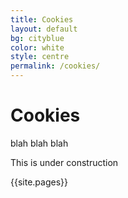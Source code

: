 ```yaml
---
title: Cookies
layout: default
bg: cityblue
color: white
style: centre
permalink: /cookies/
---
```


# Cookies

blah blah blah

This is under construction

{{site.pages}}
